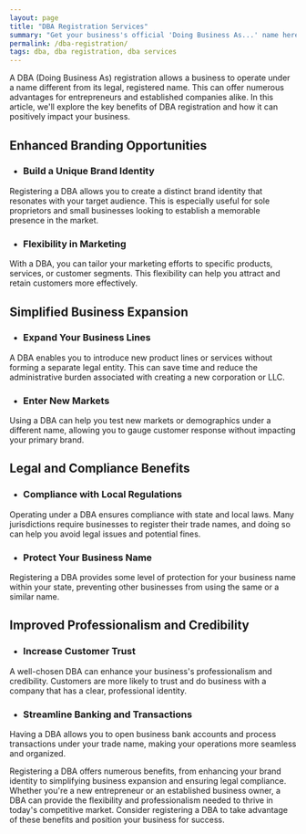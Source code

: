 ```yaml
---
layout: page
title: "DBA Registration Services"
summary: "Get your business's official 'Doing Business As...' name here "
permalink: /dba-registration/
tags: dba, dba registration, dba services
---
```


A DBA (Doing Business As) registration allows a business to operate under a name different from its legal, registered name. This can offer numerous advantages for entrepreneurs and established companies alike. In this article, we'll explore the key benefits of DBA registration and how it can positively impact your business.

## Enhanced Branding Opportunities

- ### Build a Unique Brand Identity
Registering a DBA allows you to create a distinct brand identity that resonates with your target audience. This is especially useful for sole proprietors and small businesses looking to establish a memorable presence in the market.

- ### Flexibility in Marketing
With a DBA, you can tailor your marketing efforts to specific products, services, or customer segments. This flexibility can help you attract and retain customers more effectively.

## Simplified Business Expansion

- ### Expand Your Business Lines
A DBA enables you to introduce new product lines or services without forming a separate legal entity. This can save time and reduce the administrative burden associated with creating a new corporation or LLC.

- ### Enter New Markets
Using a DBA can help you test new markets or demographics under a different name, allowing you to gauge customer response without impacting your primary brand.

## Legal and Compliance Benefits

- ### Compliance with Local Regulations
Operating under a DBA ensures compliance with state and local laws. Many jurisdictions require businesses to register their trade names, and doing so can help you avoid legal issues and potential fines.

- ### Protect Your Business Name
Registering a DBA provides some level of protection for your business name within your state, preventing other businesses from using the same or a similar name.

## Improved Professionalism and Credibility

- ### Increase Customer Trust
A well-chosen DBA can enhance your business's professionalism and credibility. Customers are more likely to trust and do business with a company that has a clear, professional identity.

- ### Streamline Banking and Transactions
Having a DBA allows you to open business bank accounts and process transactions under your trade name, making your operations more seamless and organized.

Registering a DBA offers numerous benefits, from enhancing your brand identity to simplifying business expansion and ensuring legal compliance. Whether you're a new entrepreneur or an established business owner, a DBA can provide the flexibility and professionalism needed to thrive in today's competitive market. Consider registering a DBA to take advantage of these benefits and position your business for success.


